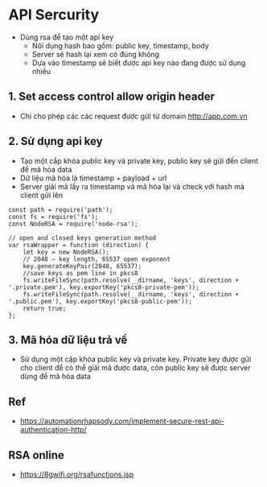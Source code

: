 # API Sercurity
* Dùng rsa để tạo một api key
    * Nội dụng hash bao gồm: public key, timestamp, body
    * Server sẽ hash lại xem có đúng không
    * Dựa vào timestamp sẽ biết được api key nào đang được sử dụng nhiều

## 1. Set access control allow origin header
* Chỉ cho phép các các request được gửi từ domain http://app.com.vn

## 2. Sử dụng api key
* Tạo một cắp khóa public key và private key, public key sẽ gửi đến client để mã hóa data
* Dữ liệu mã hóa là timestamp + payload + url
* Server giải mã lấy ra timestamp và mã hóa lại và check với hash mà client gửi lên
```
const path = require('path');
const fs = require('fs');
const NodeRSA = require('node-rsa');

// open and closed keys generation method
var rsaWrapper = function (direction) {
    let key = new NodeRSA();
    // 2048 — key length, 65537 open exponent
    key.generateKeyPair(2048, 65537);
    //save keys as pem line in pkcs8
    fs.writeFileSync(path.resolve(__dirname, 'keys', direction + '.private.pem'), key.exportKey('pkcs8-private-pem'));
    fs.writeFileSync(path.resolve(__dirname, 'keys', direction + '.public.pem'), key.exportKey('pkcs8-public-pem'));
    return true;
};
```

## 3. Mã hóa dữ liệu trả về
* Sử dụng một cặp khóa public key và private key. Private key được gửi cho client để có thể giải mã được data, còn public key sẽ được server dùng để mã hóa data

## Ref
* https://automationrhapsody.com/implement-secure-rest-api-authentication-http/

## RSA online
* https://8gwifi.org/rsafunctions.jsp
